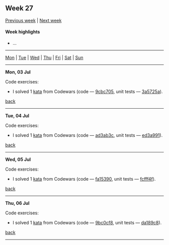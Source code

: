 <a name="top"></a>
## Week 27

[Previous week](./2023wk26.md) | [Next week]()

#### Week highlights

- ...

---

[Mon](#mo) | [Tue](#tu) | [Wed](#we) | [Thu](#th) | [Fri](#fr) | [Sat](#sa) | [Sun](#su)

---

<a name="mo"></a>
**Mon, 03 Jul**

Code exercises:
- I solved 1 [kata](https://www.codewars.com/kata/554b4ac871d6813a03000035) from Codewars (code &mdash; [9cbc705](https://github.com/DanilTsygolnik/learn_haskell/commit/9cbc70586cc9e71a22b007f68324afc88c88bd2e), unit tests &mdash; [3a5725a](https://github.com/DanilTsygolnik/learn_haskell/commit/3a5725adb8b35d9494a7de7485d75888a31f8c87)).


[back](#top)

---

<a name="tu"></a>
**Tue, 04 Jul**

Code exercises:
- I solved 1 [kata](https://www.codewars.com/kata/54ba84be607a92aa900000f1) from Codewars (code &mdash; [ad3ab3c](https://github.com/DanilTsygolnik/learn_haskell/commit/ad3ab3cc9e00927e9cb5230e902437a6fca0912e), unit tests &mdash; [ed3a991](https://github.com/DanilTsygolnik/learn_haskell/commit/ed3a991a120b3e181bd7e673b519336f0851f6f9)).


[back](#top)

---

<a name="we"></a>
**Wed, 05 Jul**

Code exercises:
- I solved 1 [kata](https://www.codewars.com/kata/515de9ae9dcfc28eb6000001) from Codewars (code &mdash; [fa15390](https://github.com/DanilTsygolnik/learn_haskell/commit/fa15390513536c8b6303f33f021ff4f1989d6e34), unit tests &mdash; [fcfff4f](https://github.com/DanilTsygolnik/learn_haskell/commit/fcfff4fddbe18fd2fc871276e223520a3e314c43)).


[back](#top)

---

<a name="th"></a>
**Thu, 06 Jul**

Code exercises:
- I solved 1 [kata](https://www.codewars.com/kata/556deca17c58da83c00002db) from Codewars (code &mdash; [9bc0cf8](https://github.com/DanilTsygolnik/learn_haskell/commit/9bc0cf8b7ca805a16459538d44f62b6317470a70), unit tests &mdash; [da189c8](https://github.com/DanilTsygolnik/learn_haskell/commit/da189c8d592f909292e8a8cbced825571d18e059)).


[back](#top)

---


<!--
Use in @= register to paste a title for the current day
"**".trim(system('date +"%a, %d %b"'))."**"


<a name="fr"></a>
**date**

...

[back](#top)

---

<a name="sa"></a>
**date**

...

[back](#top)

---

<a name="su"></a>
**date**

...

[back](#top)

---
-->
